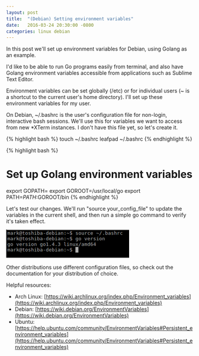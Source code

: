 ```yaml
---
layout: post
title:  "(Debian) Setting environment variables"
date:   2016-03-24 20:30:00 -0800
categories: linux debian
---
```

In this post we'll set up environment variables for Debian, using Golang as an example.

I'd like to be able to run Go programs easily from terminal, and also have Golang environment variables accessible from applications such as Sublime Text Editor.

Environment variables can be set globally (/etc) or for individual users (~ is a shortcut to the current user's home directory).  I'll set up these environment variables for my user.

On Debian, ~/.bashrc is the user's configuration file for non-login, interactive bash sessions.  We'll use this for variables we want to access from new *XTerm instances.  I don't have this file yet, so let's create it.

{% highlight bash %}
touch ~/.bashrc
leafpad ~/.bashrc
{% endhighlight %}

{% highlight bash %}
# Set up Golang environment variables
export GOPATH=<pathToProject>
export GOROOT=/usr/local/go
export PATH=$PATH:$GOROOT/bin
{% endhighlight %}

Let's test our changes.  We'll run "source your_config_file" to update the variables in the current shell, and then run a simple go command to verify it's taken effect.

![alt-text](/images/20160324_go_version.png "Picture of successful go command execution")

Other distributions use different configuration files, so check out the documentation for your distribution of choice.

Helpful resources:

* Arch Linux: [https://wiki.archlinux.org/index.php/Environment_variables](https://wiki.archlinux.org/index.php/Environment_variables)
* Debian: [https://wiki.debian.org/EnvironmentVariables](https://wiki.debian.org/EnvironmentVariables)
* Ubuntu: [https://help.ubuntu.com/community/EnvironmentVariables#Persistent_environment_variables](https://help.ubuntu.com/community/EnvironmentVariables#Persistent_environment_variables)
